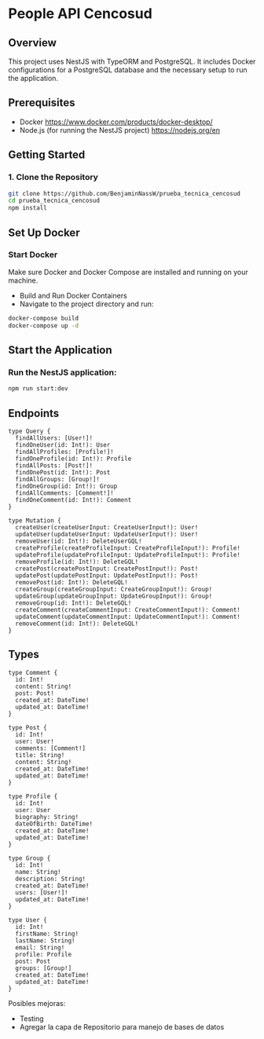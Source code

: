 # People API Cencosud

## Overview

This project uses NestJS with TypeORM and PostgreSQL. It includes Docker configurations for a PostgreSQL database and the necessary setup to run the application.

## Prerequisites

- Docker  https://www.docker.com/products/docker-desktop/
- Node.js (for running the NestJS project)  https://nodejs.org/en

## Getting Started

### 1. Clone the Repository

```bash
git clone https://github.com/BenjaminNassW/prueba_tecnica_cencosud
cd prueba_tecnica_cencosud
npm install
```

## Set Up Docker

### Start Docker

Make sure Docker and Docker Compose are installed and running on your machine.

- Build and Run Docker Containers
- Navigate to the project directory and run:

```bash
docker-compose build
docker-compose up -d
```

## Start the Application

### Run the NestJS application:

```bash
npm run start:dev
```

## Endpoints
```
type Query {
  findAllUsers: [User!]!
  findOneUser(id: Int!): User
  findAllProfiles: [Profile!]!
  findOneProfile(id: Int!): Profile
  findAllPosts: [Post!]!
  findOnePost(id: Int!): Post
  findAllGroups: [Group!]!
  findOneGroup(id: Int!): Group
  findAllComments: [Comment!]!
  findOneComment(id: Int!): Comment
}

type Mutation {
  createUser(createUserInput: CreateUserInput!): User!
  updateUser(updateUserInput: UpdateUserInput!): User!
  removeUser(id: Int!): DeleteUserGQL!
  createProfile(createProfileInput: CreateProfileInput!): Profile!
  updateProfile(updateProfileInput: UpdateProfileInput!): Profile!
  removeProfile(id: Int!): DeleteGQL!
  createPost(createPostInput: CreatePostInput!): Post!
  updatePost(updatePostInput: UpdatePostInput!): Post!
  removePost(id: Int!): DeleteGQL!
  createGroup(createGroupInput: CreateGroupInput!): Group!
  updateGroup(updateGroupInput: UpdateGroupInput!): Group!
  removeGroup(id: Int!): DeleteGQL!
  createComment(createCommentInput: CreateCommentInput!): Comment!
  updateComment(updateCommentInput: UpdateCommentInput!): Comment!
  removeComment(id: Int!): DeleteGQL!
}
```
## Types
```
type Comment {
  id: Int!
  content: String!
  post: Post!
  created_at: DateTime!
  updated_at: DateTime!
}

type Post {
  id: Int!
  user: User!
  comments: [Comment!]
  title: String!
  content: String!
  created_at: DateTime!
  updated_at: DateTime!
}

type Profile {
  id: Int!
  user: User
  biography: String!
  dateOfBirth: DateTime!
  created_at: DateTime!
  updated_at: DateTime!
}

type Group {
  id: Int!
  name: String!
  description: String!
  created_at: DateTime!
  users: [User!]!
  updated_at: DateTime!
}

type User {
  id: Int!
  firstName: String!
  lastName: String!
  email: String!
  profile: Profile
  post: Post
  groups: [Group!]
  created_at: DateTime!
  updated_at: DateTime!
}
```

Posibles mejoras:
- Testing
- Agregar la capa de Repositorio para manejo de bases de datos
